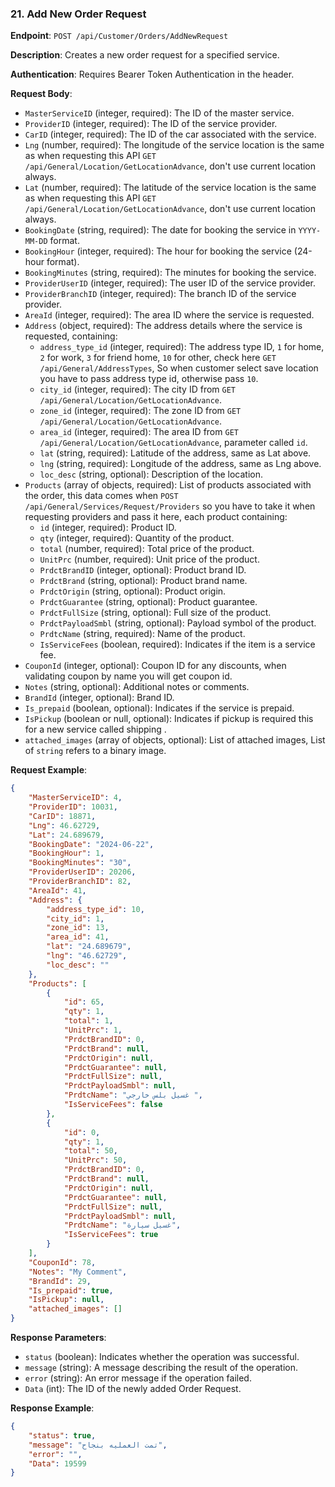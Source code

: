 ### 21. Add New Order Request

**Endpoint**: `POST /api/Customer/Orders/AddNewRequest`

**Description**: Creates a new order request for a specified service.

**Authentication**: Requires Bearer Token Authentication in the header.

**Request Body**:
- `MasterServiceID` (integer, required): The ID of the master service.
- `ProviderID` (integer, required): The ID of the service provider.
- `CarID` (integer, required): The ID of the car associated with the service.
- `Lng` (number, required): The longitude of the service location is the same as when requesting this API `GET /api/General/Location/GetLocationAdvance`, don't use current location always.
- `Lat` (number, required): The latitude of the service location is the same as when requesting this API `GET /api/General/Location/GetLocationAdvance`, don't use current location always.
- `BookingDate` (string, required): The date for booking the service in `YYYY-MM-DD` format.
- `BookingHour` (integer, required): The hour for booking the service (24-hour format).
- `BookingMinutes` (string, required): The minutes for booking the service.
- `ProviderUserID` (integer, required): The user ID of the service provider.
- `ProviderBranchID` (integer, required): The branch ID of the service provider.
- `AreaId` (integer, required): The area ID where the service is requested.
- `Address` (object, required): The address details where the service is requested, containing:
  - `address_type_id` (integer, required): The address type ID, `1` for home, `2` for work, `3` for friend home, `10` for other, check here `GET /api/General/AddressTypes`, So when customer select save location you have to pass address type id, otherwise pass `10`.
  - `city_id` (integer, required): The city ID from `GET /api/General/Location/GetLocationAdvance`.
  - `zone_id` (integer, required): The zone ID from `GET /api/General/Location/GetLocationAdvance`.
  - `area_id` (integer, required): The area ID from `GET /api/General/Location/GetLocationAdvance`, parameter called `id`.
  - `lat` (string, required): Latitude of the address, same as Lat above.
  - `lng` (string, required): Longitude of the address, same as Lng above.
  - `loc_desc` (string, optional): Description of the location.
- `Products` (array of objects, required): List of products associated with the order, this data comes when `POST /api/General/Services/Request/Providers` so you have to take it when requesting providers and pass it here, each product containing:
  - `id` (integer, required): Product ID.
  - `qty` (integer, required): Quantity of the product.
  - `total` (number, required): Total price of the product.
  - `UnitPrc` (number, required): Unit price of the product.
  - `PrdctBrandID` (integer, optional): Product brand ID.
  - `PrdctBrand` (string, optional): Product brand name.
  - `PrdctOrigin` (string, optional): Product origin.
  - `PrdctGuarantee` (string, optional): Product guarantee.
  - `PrdctFullSize` (string, optional): Full size of the product.
  - `PrdctPayloadSmbl` (string, optional): Payload symbol of the product.
  - `PrdtcName` (string, required): Name of the product.
  - `IsServiceFees` (boolean, required): Indicates if the item is a service fee.
- `CouponId` (integer, optional): Coupon ID for any discounts, when validating coupon by name you will get coupon id.
- `Notes` (string, optional): Additional notes or comments.
- `BrandId` (integer, optional): Brand ID.
- `Is_prepaid` (boolean, optional): Indicates if the service is prepaid.
- `IsPickup` (boolean or null, optional): Indicates if pickup is required this for a new service called shipping .
- `attached_images` (array of objects, optional): List of attached images, List of `string` refers to a binary image.

**Request Example**:
```json
{
    "MasterServiceID": 4,
    "ProviderID": 10031,
    "CarID": 18871,
    "Lng": 46.62729,
    "Lat": 24.689679,
    "BookingDate": "2024-06-22",
    "BookingHour": 1,
    "BookingMinutes": "30",
    "ProviderUserID": 20206,
    "ProviderBranchID": 82,
    "AreaId": 41,
    "Address": {
        "address_type_id": 10,
        "city_id": 1,
        "zone_id": 13,
        "area_id": 41,
        "lat": "24.689679",
        "lng": "46.62729",
        "loc_desc": ""
    },
    "Products": [
        {
            "id": 65,
            "qty": 1,
            "total": 1,
            "UnitPrc": 1,
            "PrdctBrandID": 0,
            "PrdctBrand": null,
            "PrdctOrigin": null,
            "PrdctGuarantee": null,
            "PrdctFullSize": null,
            "PrdctPayloadSmbl": null,
            "PrdtcName": "غسيل بلس خارجي ",
            "IsServiceFees": false
        },
        {
            "id": 0,
            "qty": 1,
            "total": 50,
            "UnitPrc": 50,
            "PrdctBrandID": 0,
            "PrdctBrand": null,
            "PrdctOrigin": null,
            "PrdctGuarantee": null,
            "PrdctFullSize": null,
            "PrdctPayloadSmbl": null,
            "PrdtcName": "غسيل سيارة",
            "IsServiceFees": true
        }
    ],
    "CouponId": 78,
    "Notes": "My Comment",
    "BrandId": 29,
    "Is_prepaid": true,
    "IsPickup": null,
    "attached_images": []
}
```

**Response Parameters**:
- `status` (boolean): Indicates whether the operation was successful.
- `message` (string): A message describing the result of the operation.
- `error` (string): An error message if the operation failed.
- `Data` (int): The ID of the newly added Order Request.

**Response Example**:
```json
{
    "status": true,
    "message": "تمت العمليه بنجاح",
    "error": "",
    "Data": 19599
}
```